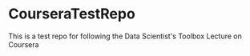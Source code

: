 # CourseraTestRepo
This is a test repo for following the Data Scientist's Toolbox Lecture on Coursera 
